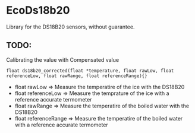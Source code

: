 # EcoDs18b20
 
 Library for the DS18B20 sensors, without guarantee.



## TODO:


Calibrating the value with Compensated value

```
float ds18b20_corrected(float *temperature, float rawLow, float referenceLow, float rawRange, float referenceRange){}
```

* float rawLow          => Measure the temperatire of the ice with the DS18B20
* float referenceLow    => Measure the temprature of the ice with a reference accurate termometer
* float rawRange        => Measure the temperatire of the boiled water with the DS18B20
* float referenceRange  => Measure the temperatire of the boiled water with a reference accurate termometer

